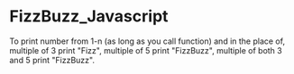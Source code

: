 # FizzBuzz_Javascript


To print number from 1-n (as long as you call function) and in the place of,
 multiple of 3 print "Fizz",
 multiple of 5 print "FizzBuzz",
 multiple of both 3 and 5 print "FizzBuzz".
